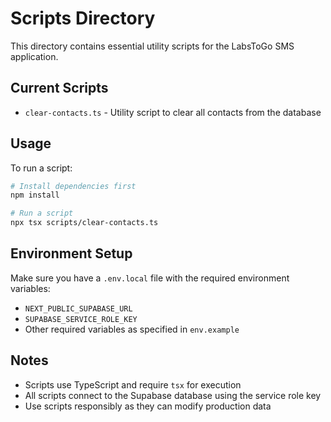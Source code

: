 # Scripts Directory

This directory contains essential utility scripts for the LabsToGo SMS application.

## Current Scripts

- `clear-contacts.ts` - Utility script to clear all contacts from the database

## Usage

To run a script:

```bash
# Install dependencies first
npm install

# Run a script
npx tsx scripts/clear-contacts.ts
```

## Environment Setup

Make sure you have a `.env.local` file with the required environment variables:

- `NEXT_PUBLIC_SUPABASE_URL`
- `SUPABASE_SERVICE_ROLE_KEY`
- Other required variables as specified in `env.example`

## Notes

- Scripts use TypeScript and require `tsx` for execution
- All scripts connect to the Supabase database using the service role key
- Use scripts responsibly as they can modify production data
